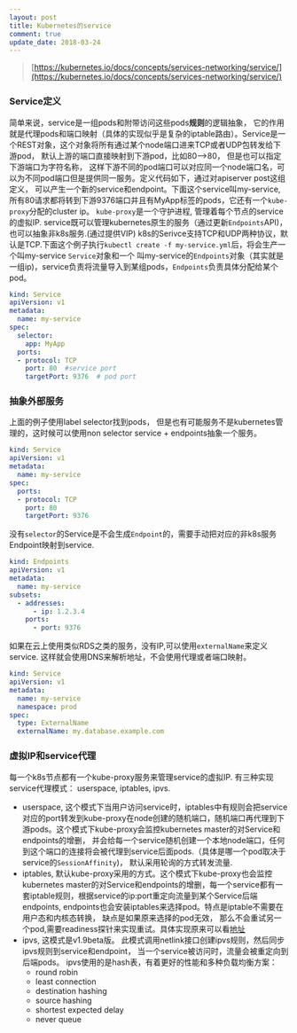 ```yaml
---
layout: post
title: Kubernetes的service
comment: true
update_date: 2018-03-24
---
```

> [https://kubernetes.io/docs/concepts/services-networking/service/](https://kubernetes.io/docs/concepts/services-networking/service/)

### Service定义
简单来说，service是一组pods和附带访问这些pods**规则**的逻辑抽象， 它的作用就是代理pods和端口映射（具体的实现似乎是复杂的iptable路由）。Service是一个REST对象，这个对象将所有通过某个node端口进来TCP或者UDP包转发给下游pod， 默认上游的端口直接映射到下游pod，比如80—>80， 
但是也可以指定下游端口为字符名称， 这样下游不同的pod端口可以对应同一个node端口名，可以为不同pod端口但是提供同一服务。定义代码如下，通过对apiserver post这组定义，
可以产生一个新的service和endpoint。下面这个service叫my-service, 所有80请求都将转到下游9376端口并且有MyApp标签的pods，它还有一个`kube-proxy`分配的cluster ip。
`kube-proxy`是一个守护进程, 管理着每个节点的service的虚拟IP. service既可以管理kubernetes原生的服务（通过更新`Endpoints`API)，也可以抽象非k8s服务.(通过提供VIP)
k8s的Serivce支持TCP和UDP两种协议，默认是TCP.下面这个例子执行`kubectl create -f my-service.yml`后，将会生产一个叫my-service `Service`对象和一个
叫my-service的`Endpoints`对象（其实就是一组ip)，service负责将流量导入到某组pods，`Endpoints`负责具体分配给某个pod。
```yaml
kind: Service
apiVersion: v1
metadata:
  name: my-service
spec:
  selector:
    app: MyApp
  ports:
  - protocol: TCP
    port: 80  #service port
    targetPort: 9376  # pod port
```

### 抽象外部服务
上面的例子使用label selector找到pods， 但是也有可能服务不是kubernetes管理的，这时候可以使用non selector service + endpoints抽象一个服务。
```yaml
kind: Service
apiVersion: v1
metadata:
  name: my-service
spec:
  ports:
  - protocol: TCP
    port: 80
    targetPort: 9376
```
没有`selector`的Service是不会生成`Endpoint`的，需要手动把对应的非k8s服务Endpoint映射到service.
```yaml
kind: Endpoints
apiVersion: v1
metadata:
  name: my-service
subsets:
  - addresses:
      - ip: 1.2.3.4
    ports:
      - port: 9376
```
如果在云上使用类似RDS之类的服务，没有IP,可以使用`externalName`来定义service. 这样就会使用DNS来解析地址，不会使用代理或者端口映射。
```yaml
kind: Service
apiVersion: v1
metadata:
  name: my-service
  namespace: prod
spec:
  type: ExternalName
  externalName: my.database.example.com
```
### 虚拟IP和service代理
每一个k8s节点都有一个kube-proxy服务来管理service的虚拟IP. 有三种实现service代理模式： userspace, iptables, ipvs.
- userspace, 这个模式下当用户访问service时，iptables中有规则会把service对应的port转发到kube-proxy在node创建的随机端口，随机端口再代理到下游pods。这个模式下kube-proxy会监控kubernetes master的对Service和endpoints的增删，
并会给每一个service随机创建一个本地node端口，任何到这个端口的连接将会被代理到service后面pods.（具体是哪一个pod取决于service的`SessionAffinity`)， 默认采用轮询的方式转发流量.
- iptables, 默认kube-proxy采用的方式。这个模式下kube-proxy也会监控kubernetes master的对Service和endpoints的增删，每一个service都有一套iptable规则，根据service的ip:port重定向流量到某个Service后端endpoints, endpoints也会安装iptables来选择pod。特点是iptable不需要在用户态和内核态转换， 缺点是如果原来选择的pod无效，
那么不会重试另一个pod,需要readiness探针来实现重试。具体实现原来可以看[地址](https://github.com/jasonGeng88/blog/blob/master/201707/k8s-service.md#q3kube-proxy-%E6%98%AF%E5%A6%82%E4%BD%95%E4%BD%BF%E7%94%A8-iptables-%E5%81%9A%E5%88%B0%E6%9C%8D%E5%8A%A1%E4%BB%A3%E7%90%86%E7%9A%84%E5%AF%B9%E4%BA%8E-iptables-%E4%B8%8D%E4%BA%86%E8%A7%A3%E7%9A%84%E5%90%8C%E5%AD%A6%E5%8F%AF%E4%BB%A5%E7%9B%B4%E6%8E%A5%E8%B7%B3%E8%BF%87)
- ipvs, 这模式是v1.9beta版。 此模式调用netlink接口创建ipvs规则，然后同步ipvs规则到service和endpoint， 当一个service被访问时，流量会被重定向到后端pods。 ipvs使用的是hash表，有着更好的性能和多种负载均衡方案：
    - round robin
    - least connection
    - destination hashing
    - source hashing
    - shortest expected delay
    - never queue
 